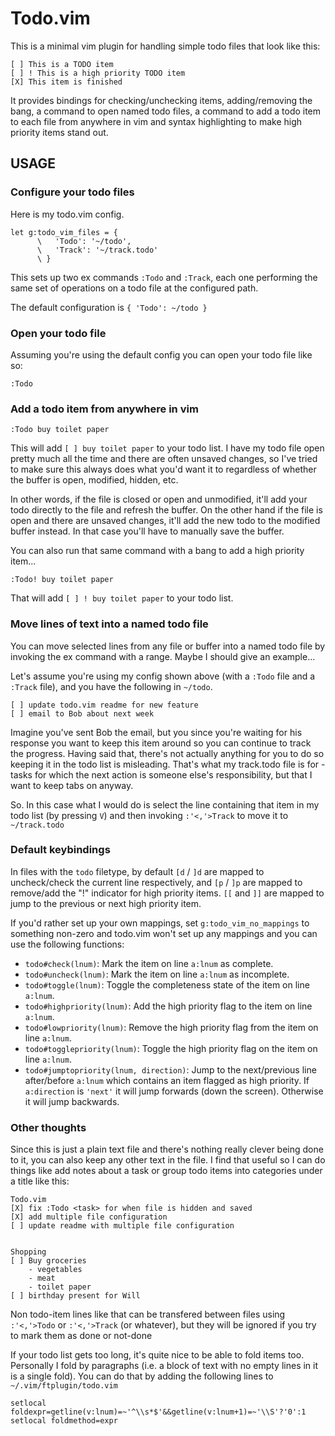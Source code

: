 # Todo.vim

This is a minimal vim plugin for handling simple todo files that look like this:

    [ ] This is a TODO item
    [ ] ! This is a high priority TODO item
    [X] This item is finished

It provides bindings for checking/unchecking items, adding/removing the bang, a command to open
named todo files, a command to add a todo item to each file from anywhere in vim and syntax
highlighting to make high priority items stand out.

## USAGE

### Configure your todo files

Here is my todo.vim config.

    let g:todo_vim_files = {
          \   'Todo': '~/todo',
          \   'Track': '~/track.todo'
          \ }

This sets up two ex commands `:Todo` and `:Track`, each one performing the same set of operations on
a todo file at the configured path.

The default configuration is `{ 'Todo': ~/todo }`

### Open your todo file

Assuming you're using the default config you can open your todo file like so:

    :Todo

### Add a todo item from anywhere in vim

    :Todo buy toilet paper

This will add `[ ] buy toilet paper` to your todo list. I have my todo file open pretty much all the
time and there are often unsaved changes, so I've tried to make sure this always does what you'd
want it to regardless of whether the buffer is open, modified, hidden, etc.

In other words, if the file is closed or open and unmodified, it'll add your todo directly to the file
and refresh the buffer. On the other hand if the file is open and there are unsaved changes, it'll
add the new todo to the modified buffer instead. In that case you'll have to manually save the
buffer.

You can also run that same command with a bang to add a high priority item...

    :Todo! buy toilet paper

That will add `[ ] ! buy toilet paper` to your todo list.

### Move lines of text into a named todo file

You can move selected lines from any file or buffer into a named todo file by invoking the ex
command with a range. Maybe I should give an example...

Let's assume you're using my config shown above (with a `:Todo` file and a `:Track` file), and you have
the following in `~/todo`.

    [ ] update todo.vim readme for new feature
    [ ] email to Bob about next week

Imagine you've sent Bob the email, but you since you're waiting for his response you want to keep
this item around so you can continue to track the progress. Having said that, there's not actually
anything for you to do so keeping it in the todo list is misleading. That's what my track.todo file
is for - tasks for which the next action is someone else's responsibility, but that I want to keep
tabs on anyway.

So. In this case what I would do is select the line containing that item in my todo list (by
pressing `V`) and then invoking `:'<,'>Track` to move it to `~/track.todo`


### Default keybindings

In files with the `todo` filetype, by default `[d` / `]d` are mapped to uncheck/check the current
line respectively, and `[p` / `]p` are mapped to remove/add the "!" indicator for high priority
items. `[[` and `]]` are mapped to jump to the previous or next high priority item.

If you'd rather set up your own mappings, set `g:todo_vim_no_mappings` to something non-zero
and todo.vim won't set up any mappings and you can use the following functions:

- `todo#check(lnum)`: Mark the item on line `a:lnum` as complete.
- `todo#uncheck(lnum)`: Mark the item on line `a:lnum` as incomplete.
- `todo#toggle(lnum)`: Toggle the completeness state of the item on line `a:lnum`.
- `todo#highpriority(lnum)`: Add the high priority flag to the item on line `a:lnum`.
- `todo#lowpriority(lnum)`: Remove the high priority flag from the item on line `a:lnum`. 
- `todo#togglepriority(lnum)`: Toggle the high priority flag on the item on line `a:lnum`.
- `todo#jumptopriority(lnum, direction)`: Jump to the next/previous line after/before `a:lnum` which
  contains an item flagged as high priority. If `a:direction` is `'next'` it will jump forwards
  (down the screen). Otherwise it will jump backwards.

### Other thoughts

Since this is just a plain text file and there's nothing really clever being done to it, you can
also keep any other text in the file. I find that useful so I can do things like add notes about a
task or group todo items into categories under a title like this:

    Todo.vim
    [X] fix :Todo <task> for when file is hidden and saved
    [X] add multiple file configuration
    [ ] update readme with multiple file configuration


    Shopping
    [ ] Buy groceries
        - vegetables
        - meat
        - toilet paper
    [ ] birthday present for Will

Non todo-item lines like that can be transfered between files using `:'<,'>Todo` or `:'<,'>Track`
(or whatever), but they will be ignored if you try to mark them as done or not-done

If your todo list gets too long, it's quite nice to be able to fold items too. Personally I fold by
paragraphs (i.e. a block of text with no empty lines in it is a single fold). You can do that by
adding the following lines to `~/.vim/ftplugin/todo.vim`

    setlocal foldexpr=getline(v:lnum)=~'^\\s*$'&&getline(v:lnum+1)=~'\\S'?'0':1
    setlocal foldmethod=expr


